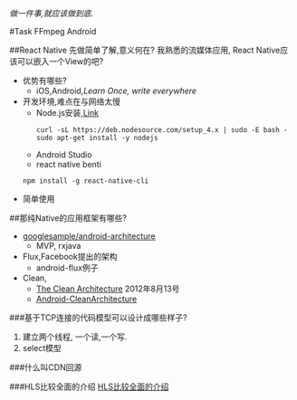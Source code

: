 *做一件事,就应该做到底.*

#Task
FFmpeg
Android

##React Native
先做简单了解,意义何在?
我熟悉的流媒体应用, React Native应该可以嵌入一个View的吧?
* 优势有哪些?
  * iOS,Android,*Learn Once, write everywhere*
* 开发环境,难点在与网络太慢
  * Node.js安装,[Link](https://nodejs.org/en/download/package-manager/#debian-and-ubuntu-based-linux-distributions)
    ```shell
    curl -sL https://deb.nodesource.com/setup_4.x | sudo -E bash -
    sudo apt-get install -y nodejs
    ```
  * Android Studio
  * react native benti
  ```
  npm install -g react-native-cli
  ```
* 简单使用

##那纯Native的应用框架有哪些?
* [googlesample/android-architecture](https://github.com/googlesamples/android-architecture.git)
  * MVP, rxjava
* Flux,Facebook提出的架构
  * android-flux例子
* Clean,
  * [The Clean Architecture](https://8thlight.com/blog/uncle-bob/2012/08/13/the-clean-architecture.html) 2012年8月13号
  * [Android-CleanArchitecture](https://github.com/android10/Android-CleanArchitecture)

###基于TCP连接的代码模型可以设计成哪些样子?
  1. 建立两个线程, 一个读,一个写.
  2. select模型

###什么叫CDN回源

###HLS比较全面的介绍
[HLS比较全面的介绍](http://yangchao0033.github.io/blog/2016/01/29/hls-1/)